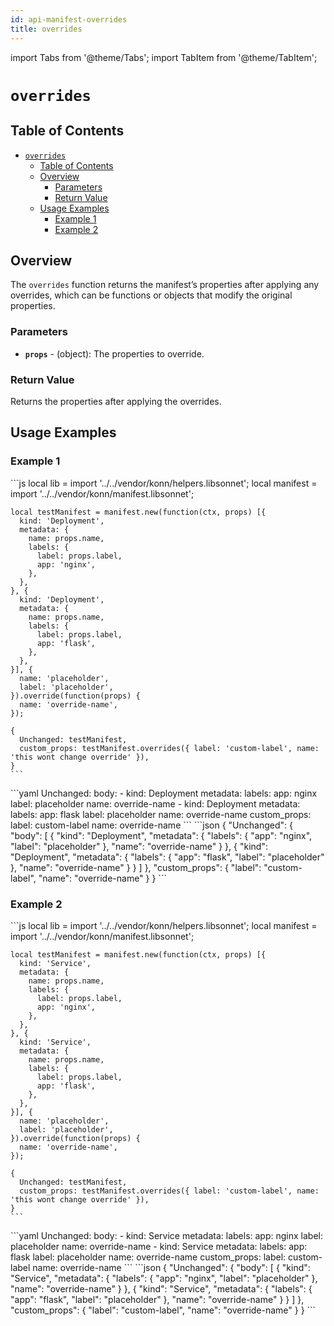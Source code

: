 ```yaml
---
id: api-manifest-overrides
title: overrides
---
```


import Tabs from '@theme/Tabs';
import TabItem from '@theme/TabItem';

# `overrides`

## Table of Contents
- [`overrides`](#overrides)
  - [Table of Contents](#table-of-contents)
  - [Overview](#overview)
    - [Parameters](#parameters)
    - [Return Value](#return-value)
  - [Usage Examples](#usage-examples)
    - [Example 1](#example-1)
    - [Example 2](#example-2)

## Overview
The `overrides` function returns the manifest’s properties after applying any overrides, which can be functions or objects that modify the original properties.

### Parameters
- **`props`** - (object): The properties to override.

### Return Value
Returns the properties after applying the overrides.

## Usage Examples

### Example 1
<Tabs>
    <TabItem value="jsonnet" label="Jsonnet" default>
    ```js
    local lib = import '../../vendor/konn/helpers.libsonnet';
    local manifest = import '../../vendor/konn/manifest.libsonnet';

    local testManifest = manifest.new(function(ctx, props) [{
      kind: 'Deployment',
      metadata: {
        name: props.name,
        labels: {
          label: props.label,
          app: 'nginx',
        },
      },
    }, {
      kind: 'Deployment',
      metadata: {
        name: props.name,
        labels: {
          label: props.label,
          app: 'flask',
        },
      },
    }], {
      name: 'placeholder',
      label: 'placeholder',
    }).override(function(props) {
      name: 'override-name',
    });

    {
      Unchanged: testManifest,
      custom_props: testManifest.overrides({ label: 'custom-label', name: 'this wont change override' }),
    }
    ```
  </TabItem>
  <TabItem value="yaml" label="YAML Output">
    ```yaml
    Unchanged:
      body:
        - kind: Deployment
          metadata:
            labels:
              app: nginx
              label: placeholder
            name: override-name
        - kind: Deployment
          metadata:
            labels:
              app: flask
              label: placeholder
            name: override-name
    custom_props:
      label: custom-label
      name: override-name
    ```
  </TabItem>
  <TabItem value="json" label="JSON Output">
    ```json
    {
       "Unchanged": {
          "body": [
             {
                "kind": "Deployment",
                "metadata": {
                   "labels": {
                      "app": "nginx",
                      "label": "placeholder"
                   },
                   "name": "override-name"
                }
             },
             {
                "kind": "Deployment",
                "metadata": {
                   "labels": {
                      "app": "flask",
                      "label": "placeholder"
                   },
                   "name": "override-name"
                }
             }
          ]
       },
       "custom_props": {
          "label": "custom-label",
          "name": "override-name"
       }
    }
    ```
  </TabItem>
</Tabs>

### Example 2
<Tabs>
    <TabItem value="jsonnet" label="Jsonnet" default>
    ```js
    local lib = import '../../vendor/konn/helpers.libsonnet';
    local manifest = import '../../vendor/konn/manifest.libsonnet';

    local testManifest = manifest.new(function(ctx, props) [{
      kind: 'Service',
      metadata: {
        name: props.name,
        labels: {
          label: props.label,
          app: 'nginx',
        },
      },
    }, {
      kind: 'Service',
      metadata: {
        name: props.name,
        labels: {
          label: props.label,
          app: 'flask',
        },
      },
    }], {
      name: 'placeholder',
      label: 'placeholder',
    }).override(function(props) {
      name: 'override-name',
    });

    {
      Unchanged: testManifest,
      custom_props: testManifest.overrides({ label: 'custom-label', name: 'this wont change override' }),
    }
    ```
  </TabItem>
  <TabItem value="yaml" label="YAML Output">
    ```yaml
    Unchanged:
      body:
        - kind: Service
          metadata:
            labels:
              app: nginx
              label: placeholder
            name: override-name
        - kind: Service
          metadata:
            labels:
              app: flask
              label: placeholder
            name: override-name
    custom_props:
      label: custom-label
      name: override-name
    ```
  </TabItem>
  <TabItem value="json" label="JSON Output">
    ```json
    {
       "Unchanged": {
          "body": [
             {
                "kind": "Service",
                "metadata": {
                   "labels": {
                      "app": "nginx",
                      "label": "placeholder"
                   },
                   "name": "override-name"
                }
             },
             {
                "kind": "Service",
                "metadata": {
                   "labels": {
                      "app": "flask",
                      "label": "placeholder"
                   },
                   "name": "override-name"
                }
             }
          ]
       },
       "custom_props": {
          "label": "custom-label",
          "name": "override-name"
       }
    }
    ```
  </TabItem>
</Tabs>